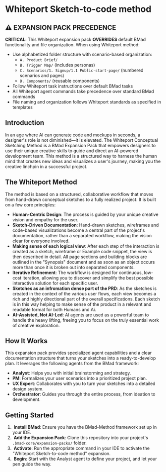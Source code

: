 # Whiteport Sketch-to-code method

## ⚠️ EXPANSION PACK PRECEDENCE
**CRITICAL**: This Whiteport expansion pack **OVERRIDES** default BMad functionality and file organization. When using Whiteport method:
- Use alphabetized folder structure with scenario-based organization:
  - `A. Product Brief/`
  - `B. Trigger Map/` (includes personas)
  - `C. Scenarios/1. Signup/1.1 Public-start-page/` (numbered scenarios and pages)
  - `D. Components/` (reusable components)
- Follow Whiteport task instructions over default BMad tasks
- All Whiteport agent commands take precedence over standard BMad commands
- File naming and organization follows Whiteport standards as specified in templates

## Introduction

In an age where AI can generate code and mockups in seconds, a designer's role is not diminished—it is elevated. The Whiteport Conceptual Sketching Method is a BMad Expansion Pack that empowers designers to use their unique creative skills to guide and direct an AI-powered development team. This method is a structured way to harness the human mind that creates new ideas and visualizes a user's journey, making you the creative linchpin in a successful project.

## The Whiteport Method

The method is based on a structured, collaborative workflow that moves from hand-drawn conceptual sketches to a fully realized project. It is built on a few core principles:
* **Human-Centric Design**: The process is guided by your unique creative vision and empathy for the user.
* **Sketch-Driven Documentation**: Hand-drawn sketches, wireframes and code-based visualizations become a central part of the project's documentation, rather than a separated workflow, making the vision clear for everyone involved.
* **Making sense of each logical view**: After each step of the interaction is created as a sketch, wireframe or Example code snippet, the view is then described in detail. All page sections and building blocks are outlined in the "Synopsis" document and as soon as an object occurs more than once it is broken out into separated components. 
* **Iterative Refinement**: The workflow is designed for continuous, low-cost iteration, allowing you to discover and simplify the best possible interactive solution for each specific user.
* **Sketches as an infromation dense part of the PRD**: As the sketches is created in the context of the various user flows, each view becomes a rich and highly directional part of the overall specifications. Each sketch is in this way helping to make sense of the product in a relevant and readable format for both Humans and Ai. 
* **AI-Assisted, Not AI-Led**: AI agents are used as a powerful team to handle the heavy lifting, freeing you to focus on the truly essential work of creative exploration.

## How It Works

This expansion pack provides specialized agent capabilities and a clear documentation structure that turns your sketches into a ready-to-develop plan. It leverages the following agents from the BMad framework:
* **Analyst**: Helps you with initial brainstorming and strategy.
* **PM**: Formalizes your user scenarios into a prioritized project plan.
* **UX Expert**: Collaborates with you to turn your sketches into a detailed design system.
* **Orchestrator**: Guides you through the entire process, from ideation to development.

## Getting Started

1.  **Install BMad**: Ensure you have the BMad-Method framework set up in your IDE.
2.  **Add the Expansion Pack**: Clone this repository into your project's `.bmad-core/expansion-packs/` folder.
3.  **Activate**: Run the appropriate command in your IDE to activate the "Whiteport Sketch-to-code method" expansion.
4.  **Begin**: Start with the Analyst agent to define your project, and let your pen guide the way.